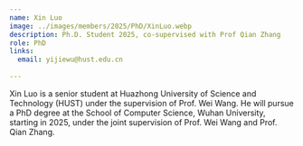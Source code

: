 ```yaml
---
name: Xin Luo
image: ../images/members/2025/PhD/XinLuo.webp
description: Ph.D. Student 2025, co-supervised with Prof Qian Zhang
role: PhD
links:
  email: yijiewu@hust.edu.cn
  
---
```


Xin Luo is a senior student at Huazhong University of Science and Technology (HUST) under the supervision of Prof. Wei Wang. He will pursue a PhD degree at the School of Computer Science, Wuhan University, starting in 2025, under the joint supervision of Prof. Wei Wang and Prof. Qian Zhang.
